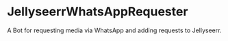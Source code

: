 # JellyseerrWhatsAppRequester
A Bot for requesting media via WhatsApp and adding requests to Jellyseerr.
